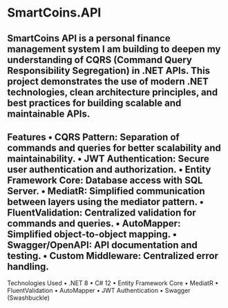 # SmartCoins.API

SmartCoins API is a personal finance management system I am building to deepen my understanding of CQRS (Command Query Responsibility Segregation) in .NET APIs. This project demonstrates the use of modern .NET technologies, clean architecture principles, and best practices for building scalable and maintainable APIs.
---
Features
•	CQRS Pattern: Separation of commands and queries for better scalability and maintainability.
•	JWT Authentication: Secure user authentication and authorization.
•	Entity Framework Core: Database access with SQL Server.
•	MediatR: Simplified communication between layers using the mediator pattern.
•	FluentValidation: Centralized validation for commands and queries.
•	AutoMapper: Simplified object-to-object mapping.
•	Swagger/OpenAPI: API documentation and testing.
•	Custom Middleware: Centralized error handling.
---
Technologies Used
•	.NET 8
•	C# 12
•	Entity Framework Core
•	MediatR
•	FluentValidation
•	AutoMapper
•	JWT Authentication
•	Swagger (Swashbuckle)
